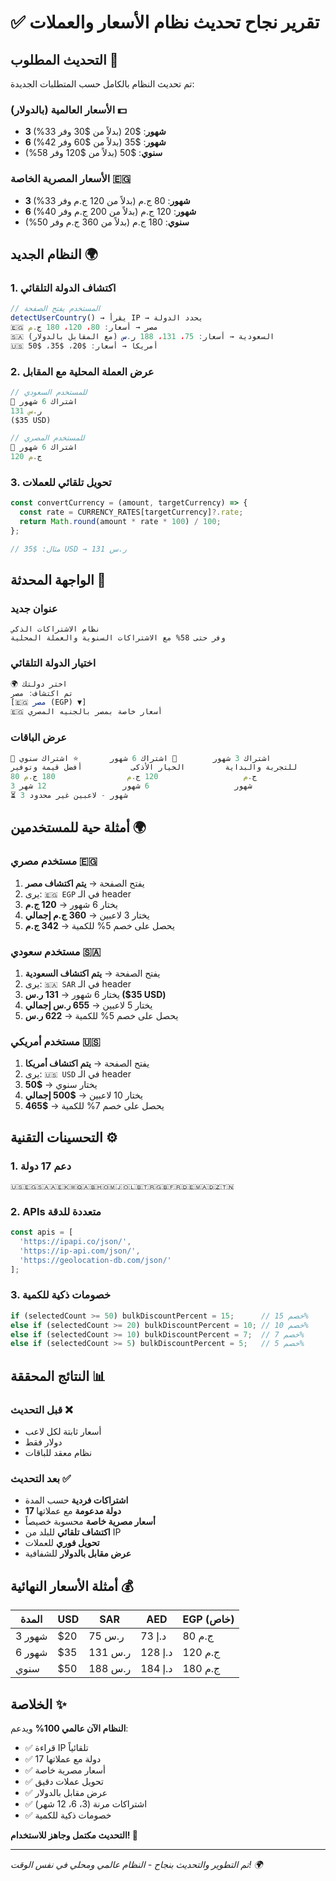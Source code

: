 # ✅ تقرير نجاح تحديث نظام الأسعار والعملات

## التحديث المطلوب 🎯
تم تحديث النظام بالكامل حسب المتطلبات الجديدة:

### الأسعار العالمية (بالدولار) 💵
- **3 شهور**: $20 (بدلاً من $30 وفر 33%)
- **6 شهور**: $35 (بدلاً من $60 وفر 42%) 
- **سنوي**: $50 (بدلاً من $120 وفر 58%)

### الأسعار المصرية الخاصة 🇪🇬
- **3 شهور**: 80 ج.م (بدلاً من 120 ج.م وفر 33%)
- **6 شهور**: 120 ج.م (بدلاً من 200 ج.م وفر 40%)
- **سنوي**: 180 ج.م (بدلاً من 360 ج.م وفر 50%)

## النظام الجديد 🌍

### 1. اكتشاف الدولة التلقائي
```typescript
// المستخدم يفتح الصفحة
detectUserCountry() → يقرأ IP → يحدد الدولة
🇪🇬 مصر → أسعار: 80، 120، 180 ج.م
🇸🇦 السعودية → أسعار: 75، 131، 188 ر.س (مع المقابل بالدولار)
🇺🇸 أمريكا → أسعار: $20، $35، $50
```

### 2. عرض العملة المحلية مع المقابل
```jsx
// للمستخدم السعودي
👑 اشتراك 6 شهور
131 ر.س
($35 USD)

// للمستخدم المصري  
👑 اشتراك 6 شهور
120 ج.م
```

### 3. تحويل تلقائي للعملات
```typescript
const convertCurrency = (amount, targetCurrency) => {
  const rate = CURRENCY_RATES[targetCurrency]?.rate;
  return Math.round(amount * rate * 100) / 100;
};

// مثال: $35 USD → 131 ر.س
```

## الواجهة المحدثة 🎨

### عنوان جديد
```
نظام الاشتراكات الذكي
وفر حتى 58% مع الاشتراكات السنوية والعملة المحلية
```

### اختيار الدولة التلقائي
```jsx
🌍 اختر دولتك
تم اكتشاف: مصر
[🇪🇬 مصر (EGP) ▼]
🇪🇬 أسعار خاصة بمصر بالجنيه المصري
```

### عرض الباقات
```jsx
📅 اشتراك 3 شهور        👑 اشتراك 6 شهور       ⭐ اشتراك سنوي
للتجربة والبداية         الخيار الأذكى           أفضل قيمة وتوفير
80 ج.م                   120 ج.م                180 ج.م
3 شهور                   6 شهور                 12 شهر
⏳ 3 شهور - لاعبين غير محدود
```

## أمثلة حية للمستخدمين 🌍

### مستخدم مصري 🇪🇬
1. يفتح الصفحة → **يتم اكتشاف مصر**
2. يرى: `🇪🇬 EGP` في الـ header
3. يختار 6 شهور → **120 ج.م**
4. يختار 3 لاعبين → **360 ج.م إجمالي**
5. يحصل على خصم 5% للكمية → **342 ج.م**

### مستخدم سعودي 🇸🇦  
1. يفتح الصفحة → **يتم اكتشاف السعودية**
2. يرى: `🇸🇦 SAR` في الـ header
3. يختار 6 شهور → **131 ر.س ($35 USD)**
4. يختار 5 لاعبين → **655 ر.س إجمالي**
5. يحصل على خصم 5% للكمية → **622 ر.س**

### مستخدم أمريكي 🇺🇸
1. يفتح الصفحة → **يتم اكتشاف أمريكا**  
2. يرى: `🇺🇸 USD` في الـ header
3. يختار سنوي → **$50**
4. يختار 10 لاعبين → **$500 إجمالي**
5. يحصل على خصم 7% للكمية → **$465**

## التحسينات التقنية ⚙️

### 1. دعم 17 دولة
```
🇺🇸🇪🇬🇸🇦🇦🇪🇰🇼🇶🇦🇧🇭🇴🇲🇯🇴🇱🇧🇹🇷🇬🇧🇫🇷🇩🇪🇲🇦🇩🇿🇹🇳
```

### 2. APIs متعددة للدقة
```typescript
const apis = [
  'https://ipapi.co/json/',
  'https://ip-api.com/json/',
  'https://geolocation-db.com/json/'
];
```

### 3. خصومات ذكية للكمية
```typescript
if (selectedCount >= 50) bulkDiscountPercent = 15;      // خصم 15%
else if (selectedCount >= 20) bulkDiscountPercent = 10; // خصم 10%
else if (selectedCount >= 10) bulkDiscountPercent = 7;  // خصم 7%
else if (selectedCount >= 5) bulkDiscountPercent = 5;   // خصم 5%
```

## النتائج المحققة 📊

### قبل التحديث ❌
- أسعار ثابتة لكل لاعب
- دولار فقط
- نظام معقد للباقات

### بعد التحديث ✅
- **اشتراكات فردية** حسب المدة
- **17 دولة مدعومة** مع عملاتها
- **أسعار مصرية خاصة** محسوبة خصيصاً
- **اكتشاف تلقائي** للبلد من IP
- **تحويل فوري** للعملات
- **عرض مقابل بالدولار** للشفافية

## أمثلة الأسعار النهائية 💰

| المدة | USD | SAR | AED | EGP (خاص) |
|-------|-----|-----|-----|-----------|
| 3 شهور | $20 | 75 ر.س | 73 د.إ | 80 ج.م |
| 6 شهور | $35 | 131 ر.س | 128 د.إ | 120 ج.م |
| سنوي | $50 | 188 ر.س | 184 د.إ | 180 ج.م |

## الخلاصة ✨

**النظام الآن عالمي 100%** ويدعم:
- ✅ قراءة IP تلقائياً
- ✅ 17 دولة مع عملاتها
- ✅ أسعار مصرية خاصة
- ✅ تحويل عملات دقيق
- ✅ عرض مقابل بالدولار
- ✅ اشتراكات مرنة (3، 6، 12 شهر)
- ✅ خصومات ذكية للكمية

**التحديث مكتمل وجاهز للاستخدام! 🚀**

---
*تم التطوير والتحديث بنجاح - النظام عالمي ومحلي في نفس الوقت! 🌍* 
